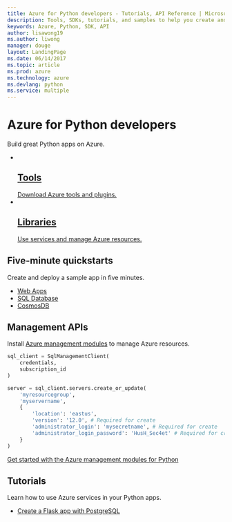 ```yaml
---
title: Azure for Python developers - Tutorials, API Reference | Microsoft Docs
description: Tools, SDKs, tutorials, and samples to help you create and deploy Python apps to Azure.
keywords: Azure, Python, SDK, API
author: lisawong19  
ms.author: liwong
manager: douge
layout: LandingPage
ms.date: 06/14/2017
ms.topic: article
ms.prod: azure
ms.technology: azure
ms.devlang: python
ms.service: multiple
---
```


# Azure for Python developers

Build great Python apps on Azure.

<ul class="cardsY panelContent">
    <li>
        <a href="python-azure-tools.md">
            <div class="cardSize">
                <div class="cardPadding">
                    <div class="card">
                        <div class="cardImageOuter">
                            <div class="cardImage">
                                <img src="/media/common/i_tools.svg" alt="" />
                            </div>
                        </div>
                        <div class="cardText">
                            <h2>Tools</h2>
                            Download Azure tools and plugins.
                        </div>
                    </div>
                </div>
            </div>
        </a>
    </li>
    <li>
        <a href="python-sdk-azure-install.md">
            <div class="cardSize">
                <div class="cardPadding">
                    <div class="card">
                        <div class="cardImageOuter">
                            <div class="cardImage">
                                <img src="/media/common/i_reference.svg" alt="" />
                            </div>
                        </div>
                        <div class="cardText">
                            <h2>Libraries</h2>
                            Use services and manage Azure resources.
                        </div>
                    </div>
                </div>
            </div>
        </a>
    </li>
</ul>


## Five-minute quickstarts
Create and deploy a sample app in five minutes.
<ul>
   <li><a href="https://docs.microsoft.com/azure/app-service-web/app-service-web-get-started-python">Web Apps</a></li>
    <li><a href="https://docs.microsoft.com/azure/sql-database/sql-database-connect-query-python">SQL Database</a></li>
    <li><a href="https://docs.microsoft.com/azure/cosmos-db/documentdb-python-application">CosmosDB</a></li>
</ul>

## Management APIs

Install [Azure management modules](python-sdk-azure-install.md) to manage Azure resources. 

```python
sql_client = SqlManagementClient(
    credentials,
    subscription_id
)

server = sql_client.servers.create_or_update(
    'myresourcegroup',
    'myservername',
    {
        'location': 'eastus',
        'version': '12.0', # Required for create
        'administrator_login': 'mysecretname', # Required for create
        'administrator_login_password': 'HusH_Sec4et' # Required for create
    }
)
```

[Get started with the Azure management modules for Python](python-sdk-azure-get-started.md)

## Tutorials

Learn how to use Azure services in your Python apps.
<ul>
    <li><a href="https://docs.microsoft.com/azure/app-service-web/app-service-web-tutorial-docker-python-postgresql-app">Create a Flask app with PostgreSQL</a></li>
</ul>